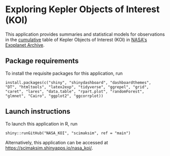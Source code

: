 # Exploring Kepler Objects of Interest (KOI)

This application provides summaries and statistical models for observations in the [cumulative](https://exoplanetarchive.ipac.caltech.edu/docs/API_kepcandidate_columns.html) table of Kepler Objects of Interest (KOI) in [NASA's Exoplanet Archive](https://exoplanetarchive.ipac.caltech.edu/index.html).

## Package requirements

To install the requisite packages for this application, run

```
install.packages(c("shiny", "shinydashboard", "dashboardthemes",
"DT", "htmltools", "latex2exp", "tidyverse", "ggrepel", "grid",
"caret", "lares", "data.table", "rpart.plot", "randomForest", "glmnet", "Cairo", "ggplot2", "ggcorrplot))
```

## Launch instructions

To launch this application in R, run 

```
shiny::runGitHub("NASA_KOI", "scimaksim", ref = "main")
```

Alternatively, this application can be accessed at https://scimaksim.shinyapps.io/nasa_koi/.
